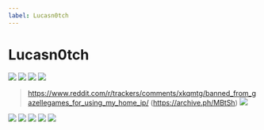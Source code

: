 ```yaml
---
label: Lucasn0tch
---
```


# Lucasn0tch

![](https://files.catbox.moe/lmsb29.png)
![](https://files.catbox.moe/lp8cyn.png)
![](https://files.catbox.moe/v36p8j.png)
![](https://files.catbox.moe/4fnta9.png)
> https://www.reddit.com/r/trackers/comments/xkqmtg/banned_from_gazellegames_for_using_my_home_ip/ (https://archive.ph/MBtSh)
![](https://files.catbox.moe/1j2zkj.png)

![](https://files.catbox.moe/azm62g.jpg)
![](https://files.catbox.moe/ygueml.png)
![](https://files.catbox.moe/q7fzkq.png)
![](https://files.catbox.moe/6o0re1.png)
![](https://files.catbox.moe/kye24u.png)
